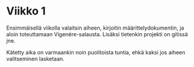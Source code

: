 # Viikko 1
Ensimmäisellä viikolla valaitsin aiheen, kirjoitin määrittelydokumentin, ja aloin toteuttamaan Vigenére-salausta. Lisäksi tietenkin projekti on gitissä jne.

Kätetty aika on varmaankin noin puolitoista tuntia, ehkä kaksi jos aiheen valitseminen lasketaan.
